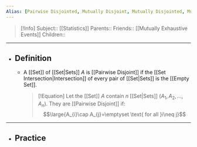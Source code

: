 ```yaml
---
Alias: [Pairwise Disjointed, Mutually Disjoint, Mutually Disjointed, Mutually Exclusive]
---
```

> [!Info]
> Subject:: [[Statistics]]
> Parents:: 
> Friends:: [[Mutually Exhaustive Events]]
> Children:: 
---
- ## Definition
	- A [[Set]] of [[Set|Sets]] $A$ is [[Pairwise Disjoint]] if the [[Set Intersection|Intersection]] of every pair of [[Set|Sets]] is the [[Empty Set]].
	  > [!Equation]
	  > Let the [[Set]] $A$ contain $n$ [[Set|Sets]] $(A_{1}, A_{2},\dots,A_{n})$. They are [[Pairwise Disjoint]] if:
	  > $$\large{A_{i}\cap A_{j}=\emptyset \text{ for all }i\neq j}$$
---
- ## Practice